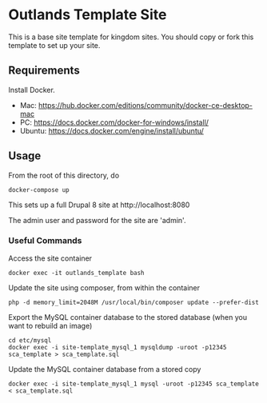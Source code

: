 # Outlands Template Site

This is a base site template for kingdom sites.  You should copy or fork this template to set up your site.

## Requirements
Install Docker.

* Mac: https://hub.docker.com/editions/community/docker-ce-desktop-mac
* PC: https://docs.docker.com/docker-for-windows/install/
* Ubuntu: https://docs.docker.com/engine/install/ubuntu/


## Usage

From the root of this directory, do
```
docker-compose up
```
This sets up a full Drupal 8 site at http://localhost:8080

The admin user and password for the site are 'admin'.

### Useful Commands

Access the site container
```
docker exec -it outlands_template bash
```

Update the site using composer, from within the container
```
php -d memory_limit=2048M /usr/local/bin/composer update --prefer-dist
```

Export the MySQL container database to the stored database (when you want to rebuild an image)
```
cd etc/mysql
docker exec -i site-template_mysql_1 mysqldump -uroot -p12345 sca_template > sca_template.sql
```

Update the MySQL container database from a stored copy
```
docker exec -i site-template_mysql_1 mysql -uroot -p12345 sca_template < sca_template.sql
```


